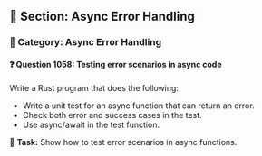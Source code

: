 ## 📘 Section: Async Error Handling
### 🔹 Category: Async Error Handling
#### ❓ Question 1058: Testing error scenarios in async code

Write a Rust program that does the following:

- Write a unit test for an async function that can return an error.
- Check both error and success cases in the test.
- Use async/await in the test function.

🔧 **Task:** Show how to test error scenarios in async functions.
